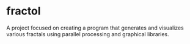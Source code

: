 # fractol
A project focused on creating a program that generates and visualizes various fractals using parallel processing and graphical libraries.
